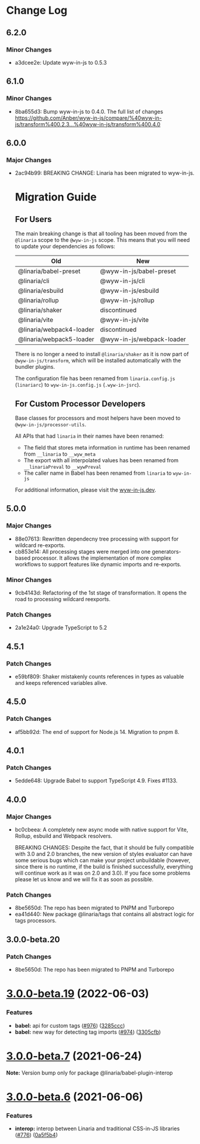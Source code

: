 # Change Log

## 6.2.0

### Minor Changes

- a3dcee2e: Update wyw-in-js to 0.5.3

## 6.1.0

### Minor Changes

- 8ba655d3: Bump wyw-in-js to 0.4.0. The full list of changes https://github.com/Anber/wyw-in-js/compare/%40wyw-in-js/transform%400.2.3...%40wyw-in-js/transform%400.4.0

## 6.0.0

### Major Changes

- 2ac94b99: BREAKING CHANGE: Linaria has been migrated to wyw-in-js.

  # Migration Guide

  ## For Users

  The main breaking change is that all tooling has been moved from the `@linaria` scope to the `@wyw-in-js` scope. This means that you will need to update your dependencies as follows:

  | Old                      | New                       |
  | ------------------------ | ------------------------- |
  | @linaria/babel-preset    | @wyw-in-js/babel-preset   |
  | @linaria/cli             | @wyw-in-js/cli            |
  | @linaria/esbuild         | @wyw-in-js/esbuild        |
  | @linaria/rollup          | @wyw-in-js/rollup         |
  | @linaria/shaker          | discontinued              |
  | @linaria/vite            | @wyw-in-js/vite           |
  | @linaria/webpack4-loader | discontinued              |
  | @linaria/webpack5-loader | @wyw-in-js/webpack-loader |

  There is no longer a need to install `@linaria/shaker` as it is now part of `@wyw-in-js/transform`, which will be installed automatically with the bundler plugins.

  The configuration file has been renamed from `linaria.config.js` (`linariarc`) to `wyw-in-js.config.js` (`.wyw-in-jsrc`).

  ## For Custom Processor Developers

  Base classes for processors and most helpers have been moved to `@wyw-in-js/processor-utils`.

  All APIs that had `linaria` in their names have been renamed:

  - The field that stores meta information in runtime has been renamed from `__linaria` to `__wyw_meta`
  - The export with all interpolated values has been renamed from `__linariaPreval` to `__wywPreval`
  - The caller name in Babel has been renamed from `linaria` to `wyw-in-js`

  For additional information, please visit the [wyw-in-js.dev](https://wyw-in-js.dev).

## 5.0.0

### Major Changes

- 88e07613: Rewritten dependecny tree processing with support for wildcard re-exports.
- cb853e14: All processing stages were merged into one generators-based processor. It allows the implementation of more complex workflows to support features like dynamic imports and re-exports.

### Minor Changes

- 9cb4143d: Refactoring of the 1st stage of transformation. It opens the road to processing wildcard reexports.

### Patch Changes

- 2a1e24a0: Upgrade TypeScript to 5.2

## 4.5.1

### Patch Changes

- e59bf809: Shaker mistakenly counts references in types as valuable and keeps referenced variables alive.

## 4.5.0

### Patch Changes

- af5bb92d: The end of support for Node.js 14. Migration to pnpm 8.

## 4.0.1

### Patch Changes

- 5edde648: Upgrade Babel to support TypeScript 4.9. Fixes #1133.

## 4.0.0

### Major Changes

- bc0cbeea: A completely new async mode with native support for Vite, Rollup, esbuild and Webpack resolvers.

  BREAKING CHANGES: Despite the fact, that it should be fully compatible with 3.0 and 2.0 branches, the new version of styles evaluator can have some serious bugs which can make your project unbuildable (however, since there is no runtime, if the build is finished successfully, everything will continue work as it was on 2.0 and 3.0). If you face some problems please let us know and we will fix it as soon as possible.

### Patch Changes

- 8be5650d: The repo has been migrated to PNPM and Turborepo
- ea41d440: New package @linaria/tags that contains all abstract logic for tags processors.

## 3.0.0-beta.20

### Patch Changes

- 8be5650d: The repo has been migrated to PNPM and Turborepo

# [3.0.0-beta.19](https://github.com/callstack/linaria/tree/master/packages/interop/compare/v3.0.0-beta.18...v3.0.0-beta.19) (2022-06-03)

### Features

- **babel:** api for custom tags ([#976](https://github.com/callstack/linaria/tree/master/packages/interop/issues/976)) ([3285ccc](https://github.com/callstack/linaria/tree/master/packages/interop/commit/3285ccc1d00449b78b3fc74087528cd38cbdd116))
- **babel:** new way for detecting tag imports ([#974](https://github.com/callstack/linaria/tree/master/packages/interop/issues/974)) ([3305cfb](https://github.com/callstack/linaria/tree/master/packages/interop/commit/3305cfb0c0f65abdacceeb7e6bad118c59f7d551))

# [3.0.0-beta.7](https://github.com/callstack/linaria/tree/master/packages/interop/compare/v3.0.0-beta.6...v3.0.0-beta.7) (2021-06-24)

**Note:** Version bump only for package @linaria/babel-plugin-interop

# [3.0.0-beta.6](https://github.com/callstack/linaria/tree/master/packages/interop/compare/v3.0.0-beta.5...v3.0.0-beta.6) (2021-06-06)

### Features

- **interop:** interop between Linaria and traditional CSS-in-JS libraries ([#776](https://github.com/callstack/linaria/tree/master/packages/interop/issues/776)) ([0a5f5b4](https://github.com/callstack/linaria/tree/master/packages/interop/commit/0a5f5b440506bfa24724d4a91e519c48d6f6c69b))
